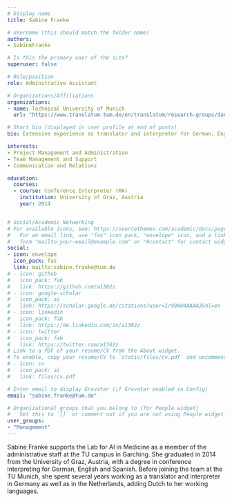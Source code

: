 ```yaml
---
# Display name
title: Sabine Franke

# Username (this should match the folder name)
authors:
- SabineFranke

# Is this the primary user of the site?
superuser: false

# Role/position
role: Adminstrative Assistant

# Organizations/Affiliations
organizations:
- name: Technical University of Munich
  url: "https://www.translatum.tum.de/en/translatum/research-groups/daniel-rueckert-ai-in-healthcare-and-medicine/"

# Short bio (displayed in user profile at end of posts)
bio: Extensive experience as translator and interpreter for German, English and Spanish

interests:
- Project Management and Administration
- Team Management and Support
- Communication and Relations

education:
  courses:
  - course: Conference Interpreter (MA)
    institution: University of Graz, Austria
    year: 2014


# Social/Academic Networking
# For available icons, see: https://sourcethemes.com/academic/docs/page-builder/#icons
#   For an email link, use "fas" icon pack, "envelope" icon, and a link in the
#   form "mailto:your-email@example.com" or "#contact" for contact widget.
social:
- icon: envelope
  icon_pack: fas
  link: mailto:sabine.franke@tum.de
# - icon: github
#   icon_pack: fab
#   link: https://github.com/a1302z
# - icon: google-scholar
#   icon_pack: ai
#   link: https://scholar.google.de/citations?user=Ir90mU4AAAAJ&hl=en
# - icon: linkedin
#   icon_pack: fab
#   link: https://de.linkedin.com/in/a1302z
# - icon: twitter
#   icon_pack: fab
#   link: https://twitter.com/a1302z
# Link to a PDF of your resume/CV from the About widget.
# To enable, copy your resume/CV to `static/files/cv.pdf` and uncomment the lines below.
# - icon: cv
#   icon_pack: ai
#   link: files/cv.pdf

# Enter email to display Gravatar (if Gravatar enabled in Config)
email: "sabine.franke@tum.de"

# Organizational groups that you belong to (for People widget)
#   Set this to `[]` or comment out if you are not using People widget.
user_groups:
- "Management"
---
```

Sabine Franke supports the Lab for AI in Medicine as a member of the administrative staff at the TU campus in Garching. She graduated in 2014 from the University of Graz, Austria, with a degree in conference interpreting for German, English and Spanish. Before joining the team at the TU Munich, she spent several years working as a translator and interpreter in Germany as well as in the Netherlands, adding Dutch to her working languages.
